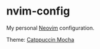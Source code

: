 # nvim-config
My personal [Neovim](https://github.com/neovim/neovim) configuration.

Theme: [Catppuccin Mocha](https://github.com/catppuccin/nvim)
